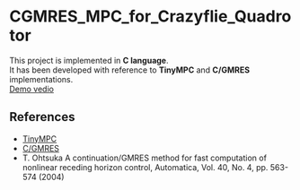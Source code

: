 # CGMRES_MPC_for_Crazyflie_Quadrotor

This project is implemented in **C language**.  
It has been developed with reference to **TinyMPC** and **C/GMRES** implementations.  
[Demo vedio](https://www.youtube.com/watch?v=UUX3CE77MpA)

## References
- [TinyMPC](https://github.com/TinyMPC/TinyMPC)
- [C/GMRES](https://github.com/benjaminabruzzo/CGMRES)
- T. Ohtsuka A continuation/GMRES method for fast computation of nonlinear receding horizon control, Automatica, Vol. 40, No. 4, pp. 563-574 (2004)
